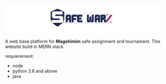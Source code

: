 <img src=".\frontend\src\Images\dark_logo.svg">
<!-- # SafeWars -->


A web base platform for **Magshimim** safe assignment and tournament.
This website build in MERN stack


requierement:
* node 
* python 3.8 and above
* java 




